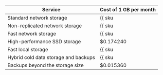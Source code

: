 | Service | Cost of 1 GB per month |
----- | -----
| Standard network storage | {{ sku|USD|mdb.cluster.network-hdd.ch|month|string }} |
| Non-replicated network storage | {{ sku|USD|mdb.cluster.network-ssd-nonreplicated.ch|month|string }} |
| Fast network storage | {{ sku|USD|mdb.cluster.network-nvme.ch|month|string }} |
| High-performance SSD storage | $0.174240 |
| Fast local storage | {{ sku|USD|mdb.cluster.local-nvme.ch|month|string }} |
| Hybrid cold data storage and backups | {{ sku|USD|storage.bucket.used_space.standard|pricingRate.720|month|string }} |
| Backups beyond the storage size | $0.015360 |

